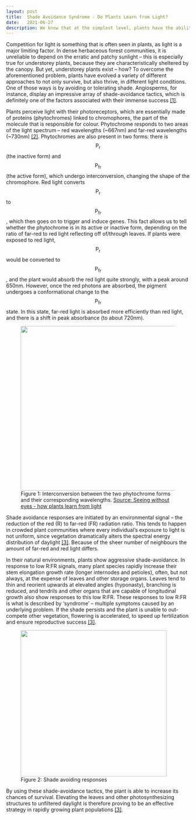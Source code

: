 ```yaml
---
layout: post
title:  Shade Avoidance Syndrome - Do Plants Learn from Light?
date:   2021-06-27
description: We know that at the simplest level, plants have the ability to grow towards the light, but how do they do this? What environmental cues are they capable of sensing and what do they use this information for?
---
```


Competition for light is something that is often seen in plants, as light is a major limiting factor. In dense herbaceous forest communities, it is unreliable to depend on the erratic and patchy sunlight – this is especially true for understorey plants, because they are characteristically sheltered by the canopy. But yet, understorey plants exist – how? To overcome the aforementioned problem, plants have evolved a variety of different approaches to not only survive, but also thrive, in different light conditions. One of those ways is by avoiding or tolerating shade. Angiosperms, for instance, display an impressive array of shade-avoidance tactics, which is definitely one of the factors associated with their immense success [[1]](https://doi.org/10.1046/j.1365-3040.1997.d01-104.x).

Plants perceive light with their photoreceptors, which are essentially made of proteins (phytochromes) linked to chromophores, the part of the molecule that is responsible for colour. Phytochrome responds to two areas of the light spectrum – red wavelengths (~667nm) and far-red wavelengths (~730nm) [[2]](https://www.indefenseofplants.com/blog/2017/7/8/how-plants-perceive-light). Phytochromes are also present in two forms: there is $$\text{P}_{\text{r}}$$ (the inactive form) and $$\text{P}_{\text{fr}}$$ (the active form), which undergo interconversion, changing the shape of the chromophore. Red light converts $$\text{P}_{\text{r}}$$ to $$\text{P}_{\text{fr}}$$, which then goes on to trigger and induce genes. This fact allows us to tell whether the phytochrome is in its active or inactive form, depending on the ratio of far-red to red light reflecting off of/through leaves. If plants were exposed to red light, $$\text{P}_{\text{r}}$$ would be converted to $$\text{P}_{\text{fr}}$$, and the plant would absorb the red light quite strongly, with a peak around 650nm. However, once the red photons are absorbed, the pigment undergoes a conformational change to the $$\text{P}_{\text{fr}}$$ state. In this state, far-red light is absorbed more efficiently than red light, and there is a shift in peak absorbance (to about 720nm). 

<div class="container">
<div class="row">
<div class="col">
<figure class="text-center">
  <img class="img-fluid rounded" src="{{ site.baseurl }}/assets/img/Shade_Avoidance_F1.png" width="450" class="center-block">
  <figcaption class="figure-caption">  Figure 1: Interconversion between the two phytochrome forms and their corresponding wavelengths.
<a href="http://intobiology.org.uk/seeing-without-eyes-how-plants-learn-from-light" target="blank">Source: Seeing without eyes - how plants learn from light </a> 
 </figcaption>
</figure>
</div>
</div>
</div>

Shade avoidance responses are initiated by an environmental signal – the reduction of the red (R) to far-red (FR) radiation ratio. This tends to happen in crowded plant communities where every individual’s exposure to light is not uniform, since vegetation dramatically alters the spectral energy distribution of daylight [[3]](https://doi.org/10.1093/aob/mci165). Because of the sheer number of neighbours the amount of far-red and red light differs.

In their natural environments, plants show aggressive shade-avoidance. In response to low R:FR signals, many plant species rapidly increase their stem elongation growth rate (longer internodes and petioles), often, but not always, at the expense of leaves and other storage organs. Leaves tend to thin and reorient upwards at elevated angles (hyponasty), branching is reduced, and tendrils and other organs that are capable of longitudinal growth also show responses to this low R:FR. These responses to low R:FR is what is described by ‘syndrome’ – multiple symptoms caused by an underlying problem. If the shade persists and the plant is unable to out-compete other vegetation, flowering is accelerated, to speed up fertilization and ensure reproductive success [[3]](https://doi.org/10.1093/aob/mci165).

<div class="container">
<div class="row">
<div class="col">
<figure class="text-center">
  <img class="img-fluid rounded" src="{{ site.baseurl }}/assets/img/Shade_Avoidance_F2.png" width="400" class="center-block">
  <figcaption class="figure-caption"> Figure 2: Shade avoiding responses </figcaption>
</figure>
</div>
</div>
</div>

By using these shade-avoidance tactics, the plant is able to increase its chances of survival. Elevating the leaves and other photosynthesizing structures to unfiltered daylight is therefore proving to be an effective strategy in rapidly growing plant populations [[3]](https://doi.org/10.1093/aob/mci165).

